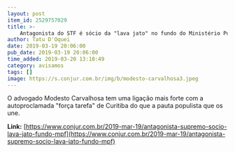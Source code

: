 ```yaml
---
layout: post
item_id: 2529757029
title: >-
    Antagonista do STF é sócio da "lava jato" no fundo do Ministério Público Federal
author: Tatu D'Oquei
date: 2019-03-19 20:06:00
pub_date: 2019-03-19 20:06:00
time_added: 2019-03-20 13:10:49
category: avisamos
tags: []
image: https://s.conjur.com.br/img/b/modesto-carvalhosa3.jpeg
---
```


O advogado Modesto Carvalhosa tem uma ligação mais forte com a autoproclamada "força tarefa" de Curitiba do que a pauta populista que os une.

**Link:** [https://www.conjur.com.br/2019-mar-19/antagonista-supremo-socio-lava-jato-fundo-mpf](https://www.conjur.com.br/2019-mar-19/antagonista-supremo-socio-lava-jato-fundo-mpf)

